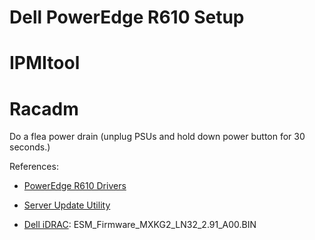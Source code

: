 # Dell PowerEdge R610 Setup


# IPMItool

# Racadm



Do a flea power drain (unplug PSUs and hold down power button for 30 seconds.)

References:
- [PowerEdge R610 Drivers](https://www.dell.com/support/home/en-us/product-support/product/poweredge-r610/drivers)

- [Server Update Utility](https://www.dell.com/support/home/en-us/drivers/driversdetails?driverId=CHCK1&osCode=RHE70&productCode=poweredge-r610)
 
- [Dell iDRAC](https://www.dell.com/support/home/en-us/drivers/driversdetails?driverid=mxkg2):
  ESM_Firmware_MXKG2_LN32_2.91_A00.BIN
